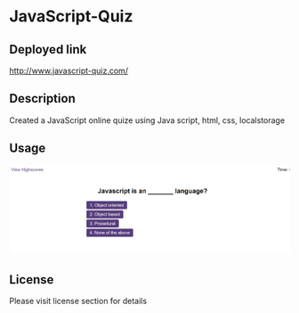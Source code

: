 # JavaScript-Quiz

## Deployed link
 http://www.javascript-quiz.com/

## Description

Created a JavaScript online quize using Java script, html, css, localstorage


## Usage

![screen shot](/img/screenshot.png)
    


## License
Please visit license section for details

